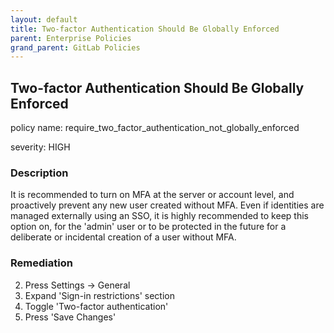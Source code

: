 ```yaml
---
layout: default
title: Two-factor Authentication Should Be Globally Enforced
parent: Enterprise Policies
grand_parent: GitLab Policies
---
```



## Two-factor Authentication Should Be Globally Enforced
policy name: require_two_factor_authentication_not_globally_enforced

severity: HIGH

### Description
It is recommended to turn on MFA at the server or account level, and proactively prevent any new user created without MFA. Even if identities are managed externally using an SSO, it is highly recommended to keep this option on, for the 'admin' user or to be protected in the future for a deliberate or incidental creation of a user without MFA.



### Remediation
2. Press Settings -> General
3. Expand 'Sign-in restrictions' section
4. Toggle 'Two-factor authentication'
5. Press 'Save Changes'



